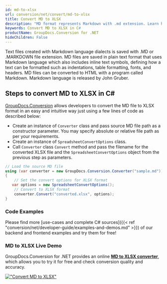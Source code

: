 ```yaml
---
id: md-to-xlsx
url: conversion/net/convert/md-to-xlsx
title: Convert MD to XLSX
description: "MD format represents Markdown with .md extension. Learn how to convert MD to XLSX file programmatically in C# language using GroupDocs.Conversion for .NET library."
keywords: Convert MD to XLSX in C#
productName: GroupDocs.Conversion for .NET
hideChildren: False
---
```


Text files created with Markdown language dialects is saved with .MD or .MARKDOWN file extension. MD files are saved in plain text format that uses Markdown language which also includes inline text symbols, defining how a text can be formatted such as indentations, table formatting, fonts, and headers.  MD files can be converted to HTML with a program called Markdown. Markdown language is released by John Gruber.

## Steps to convert MD to XLSX in C#

[GroupDocs.Conversion](https://products.groupdocs.com/conversion/net) allows developers to convert the MD file to XLSX format in an easy and intuitive way just using a few lines of code as described below:

* Create an instance of `Converter` class and pass source MD file path as a constructor parameter. You may specify absolute or relative file path as per your requirements. 
* Create an instance of `SpreadsheetConvertOptions` class.
* Call `Converter` class `Convert` method and pass the filename for the converted XLSX file and the `SpreadsheetConvertOptions` object from the previous step as parameters.

```csharp
// Load the source MD file
using (var converter = new GroupDocs.Conversion.Converter("sample.md"))
{
    // Set the convert options for XLSX format
   var options = new SpreadsheetConvertOptions();
    // Convert to XLSX format
    converter.Convert("converted.xlsx", options);
}
```

### Code Examples

Please find more [use-cases and complete C# sources]({{< ref "conversion/net/developer-guide/examples-and-demos.md" >}}) of our backend and frontend examples and try them for free!

### MD to XLSX Live Demo

GroupDocs.Conversion for .NET provides an online [**MD to XLSX converter**](https://products.groupdocs.app/conversion/md-to-xlsx), which allows you to try it for free and check conversion quality and accuracy.

[!["Convert MD to XLSX"](conversion/net/images/convert-to-xlsx/convert-md-to-xlsx.png)](https://products.groupdocs.app/conversion/md-to-xlsx)